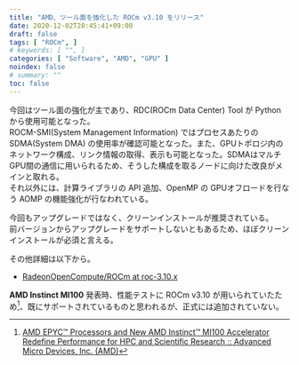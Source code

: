```yaml
---
title: "AMD、ツール面を強化した ROCm v3.10 をリリース"
date: 2020-12-02T20:45:41+09:00
draft: false
tags: [ "ROCm", ]
# keywords: [ "", ]
categories: [ "Software", "AMD", "GPU" ]
noindex: false
# summary: ""
toc: false
---
```


今回はツール面の強化が主であり、RDC(ROCm Data Center) Tool が Python から使用可能となった。  
ROCM-SMI(System Management Information) ではプロセスあたりの SDMA(System DMA) の使用率が確認可能となった。また、GPUトポロジ内のネットワーク構成、リンク情報の取得、表示も可能となった。SDMAはマルチGPU間の通信に用いられるため、そうした構成を取るノードに向けた改良がメインと取れる。  
それ以外には、計算ライブラリの API 追加、OpenMP の GPUオフロードを行なう AOMP の機能強化が行なわれている。  

今回もアップグレードではなく、クリーンインストールが推奨されている。  
前バージョンからアップグレードをサポートしないともあるため、ほぼクリーンインストールが必須と言える。  

その他詳細は以下から。  

 * [RadeonOpenCompute/ROCm at roc-3.10.x](https://github.com/RadeonOpenCompute/ROCm/tree/roc-3.10.x)


**AMD Instinct MI100** 発表時、性能テストに ROCm v3.10 が用いられていたため[^mi100-rocm]、既にサポートされているものと思われるが、正式には追加されていない。  

[^mi100-rocm]: [AMD EPYC™ Processors and New AMD Instinct™ MI100 Accelerator Redefine Performance for HPC and Scientific Research :: Advanced Micro Devices, Inc. (AMD)](https://ir.amd.com/news-events/press-releases/detail/980/amd-epyc-processors-and-new-amd-instinct-mi100)


